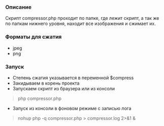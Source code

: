 ### Описание

Скрипт compressor.php проходит по папке, где лежит скрипт, а так же по папкам нижнего уровня, 
находит все изображения и сжимает их.

### Форматы для сжатия

- jpeg
- png

### Запуск

- Степень сжатия указывается в переменной $compress
- Закидываем в корень проекта
- Запускаем скрипт из браузера или из консоли 
> php compressor.php
- Запуск из консоли в фоновом режиме с записью лога
> nohup php -q compressor.php > compressor.log 2>&1 &
